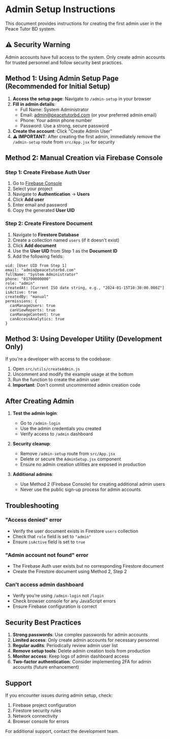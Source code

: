 # Admin Setup Instructions

This document provides instructions for creating the first admin user in the Peace Tutor BD system.

## ⚠️ Security Warning

Admin accounts have full access to the system. Only create admin accounts for trusted personnel and follow security best practices.

## Method 1: Using Admin Setup Page (Recommended for Initial Setup)

1. **Access the setup page**: Navigate to `/admin-setup` in your browser
2. **Fill in admin details**:
   - Full Name: System Administrator
   - Email: admin@peacetutorbd.com (or your preferred admin email)
   - Phone: Your admin phone number
   - Password: Use a strong, secure password
3. **Create the account**: Click "Create Admin User"
4. **⚠️ IMPORTANT**: After creating the first admin, immediately remove the `/admin-setup` route from `src/App.jsx` for security

## Method 2: Manual Creation via Firebase Console

### Step 1: Create Firebase Auth User
1. Go to [Firebase Console](https://console.firebase.google.com)
2. Select your project
3. Navigate to **Authentication** → **Users**
4. Click **Add user**
5. Enter email and password
6. Copy the generated **User UID**

### Step 2: Create Firestore Document
1. Navigate to **Firestore Database**
2. Create a collection named `users` (if it doesn't exist)
3. Click **Add document**
4. Use the **User UID** from Step 1 as the **Document ID**
5. Add the following fields:

```
uid: [User UID from Step 1]
email: "admin@peacetutorbd.com"
fullName: "System Administrator"
phone: "01700000000"
role: "admin"
createdAt: [Current ISO date string, e.g., "2024-01-15T10:30:00.000Z"]
isActive: true
createdBy: "manual"
permissions: {
  canManageUsers: true
  canViewReports: true
  canManageContent: true
  canAccessAnalytics: true
}
```

## Method 3: Using Developer Utility (Development Only)

If you're a developer with access to the codebase:

1. Open `src/utils/createAdmin.js`
2. Uncomment and modify the example usage at the bottom
3. Run the function to create the admin user
4. **Important**: Don't commit uncommented admin creation code

## After Creating Admin

1. **Test the admin login**:
   - Go to `/admin-login`
   - Use the admin credentials you created
   - Verify access to `/admin` dashboard

2. **Security cleanup**:
   - Remove `/admin-setup` route from `src/App.jsx`
   - Delete or secure the `AdminSetup.jsx` component
   - Ensure no admin creation utilities are exposed in production

3. **Additional admins**:
   - Use Method 2 (Firebase Console) for creating additional admin users
   - Never use the public sign-up process for admin accounts

## Troubleshooting

### "Access denied" error
- Verify the user document exists in Firestore `users` collection
- Check that `role` field is set to `"admin"`
- Ensure `isActive` field is set to `true`

### "Admin account not found" error
- The Firebase Auth user exists but no corresponding Firestore document
- Create the Firestore document using Method 2, Step 2

### Can't access admin dashboard
- Verify you're using `/admin-login` not `/login`
- Check browser console for any JavaScript errors
- Ensure Firebase configuration is correct

## Security Best Practices

1. **Strong passwords**: Use complex passwords for admin accounts
2. **Limited access**: Only create admin accounts for necessary personnel
3. **Regular audits**: Periodically review admin user list
4. **Remove setup tools**: Delete admin creation tools from production
5. **Monitor access**: Keep logs of admin dashboard access
6. **Two-factor authentication**: Consider implementing 2FA for admin accounts (future enhancement)

## Support

If you encounter issues during admin setup, check:
1. Firebase project configuration
2. Firestore security rules
3. Network connectivity
4. Browser console for errors

For additional support, contact the development team.